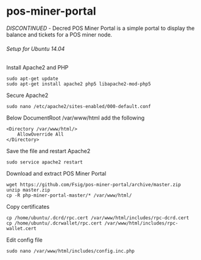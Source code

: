 # pos-miner-portal
*DISCONTINUED* - Decred POS Miner Portal is a simple portal to display the balance and tickets for a POS miner node.

###### Setup for Ubuntu 14.04

Install Apache2 and PHP
```
sudo apt-get update
sudo apt-get install apache2 php5 libapache2-mod-php5
```

Secure Apache2
```
sudo nano /etc/apache2/sites-enabled/000-default.conf

```

Below DocumentRoot /var/www/html add the following
```
<Directory /var/www/html/>
	AllowOverride All
</Directory>
```

Save the file and restart Apache2
```
sudo service apache2 restart
```

Download and extract POS Miner Portal
```
wget https://github.com/Fsig/pos-miner-portal/archive/master.zip
unzip master.zip
cp -R php-miner-portal-master/* /var/www/html/
```

Copy certificates
```
cp /home/ubuntu/.dcrd/rpc.cert /var/www/html/includes/rpc-dcrd.cert
cp /home/ubuntu/.dcrwallet/rpc.cert /var/www/html/includes/rpc-wallet.cert
```

Edit config file
```
sudo nano /var/www/html/includes/config.inc.php
```
